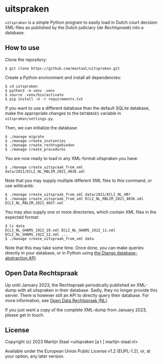 # uitspraken

`uitspraken` is a simple Python program to easily load in Dutch court decision XML-files as published by the Dutch judiciary (*de Rechtspraak*) into a database.

## How to use
Clone the repository:
```
$ git clone https://github.com/mastaal/uitspraken.git
```

Create a Python environment and install all dependencies:
```
$ cd uitspraken
$ python3 -m venv .venv
$ source .venv/bin/activate
$ pip install -U -r requirements.txt
```
If you want to use a different database than the default SQLite database, make the appropriate changes to the `DATABASES` variable in `uitspraken/settings.py`.

Then, we can initialize the database:
```
$ ./manage migrate
$ ./manage create_instanties
$ ./manage create_rechtsgebieden
$ ./manage create_procedures
```

You are now ready to load in any XML-format uitspraken you have:

```
$ ./manage create_uitspraak_from_xml data/2021/ECLI_NL_RBLIM_2021_4036.xml
```

Note that you may supply multiple different XML files to this command, or use wildcards:
```
$ ./manage create_uitspraak_from_xml data/2021/ECLI_NL_HR*
$ ./manage create_uitspraak_from_xml ECLI_NL_RBLIM_2021_4036.xml ECLI_NL_RBLIM_2021_4037.xml
```

You may also supply one or more directories, which contain XML files in the expected format:
```
$ ls data
ECLI_NL_GHAMS_1922_10.xml ECLI_NL_GHAMS_1922_11.xml ECLI_NL_GHAMS_1922_12.xml ...
$ ./manage create_uitspraak_from_xml data
```

Note that this may take some time. Once done, you can make queries directly in your database, or in Python using [the Django database-abstraction API](https://docs.djangoproject.com/en/5.0/topics/db/queries/).

## Open Data Rechtspraak
Up until January 2023, the Rechtspraak periodically published an XML-dump with all uitspraken in their database. Sadly, they no longer provide this server. There is however still an API to directly query their database. For more information, see [Open Data Rechtspraak (NL)](https://www.rechtspraak.nl/Uitspraken/Paginas/Open-Data.aspx).

If you just want a copy of the complete XML-dump from January 2023, please get in touch.

## License

Copyright (c) 2023 Martijn Staal <uitspraken [a t ] martijn-staal.nl>

Available under the European Union Public License v1.2 (EUPL-1.2), or, at your option, any later version.
